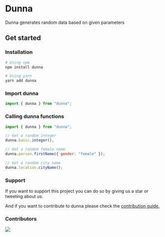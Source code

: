 # Dunna

Dunna generates random data based on given parameters

## Get started

### Installation

```sh
# Using npm
npm install dunna
```

```sh
# Using yarn
yarn add dunna
```

### Import dunna

```js
import { dunna } from "dunna";
```

### Calling dunna functions

```js
import { dunna } from "dunna";

// Get a random integer
dunna.basic.integer();

// Get a random female name
dunna.person.firstName({ gender: "female" });

// Get a random city name
dunna.location.cityName();
```

### Support

If you want to support this project you can do so by giving us a star or tweeting about us.

And if you want to contribute to dunna please check the [contribution guide.](https://github.com/alimehasin/dunna/blob/main/CONTRIBUTING.md)

### Contributors

<a href="https://github.com/alimehasin/dunna/graphs/contributors">
  <img src="https://contrib.rocks/image?repo=alimehasin/dunna" />
</a>
